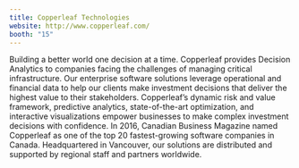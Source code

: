 ```yaml
---
title: Copperleaf Technologies
website: http://www.copperleaf.com/
booth: "15"
---
```


Building a better world one decision at a time.
Copperleaf provides Decision Analytics to companies facing the challenges of managing critical infrastructure. Our enterprise software solutions leverage operational and financial data to help our clients make investment decisions that deliver the highest value to their stakeholders. Copperleaf’s dynamic risk and value framework, predictive analytics, state-of-the-art optimization, and interactive visualizations empower businesses to make complex investment decisions with confidence. In 2016, Canadian Business Magazine named Copperleaf as one of the top 20 fastest-growing software companies in Canada. Headquartered in Vancouver, our solutions are distributed and supported by regional staff and partners worldwide.
